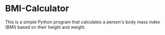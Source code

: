 # BMI-Calculator
This is a simple Python program that calculates a person's body mass index (BMI) based on their height and weight.
